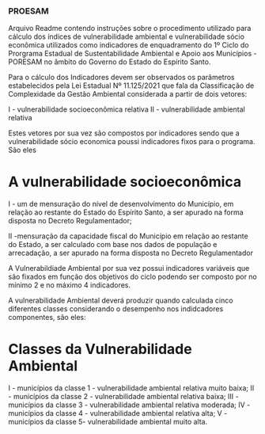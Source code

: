 ### PROESAM

Arquivo Readme contendo instruções sobre o procedimento utilizado para cálculo dos índices de vulnerabilidade ambiental e vulnerabilidade sócio econômica utilizados como indicadores de enquadramento do 1º Ciclo do Prorgrama Estadual de Sustentabilidade Ambiental e Apoio aos Municípios - PORESAM no âmbito do Governo do Estado do Espírito Santo.

Para o cálculo dos Indicadores devem ser observados os parâmetros estabelecidos pela Lei Estadual Nº 11.125/2021 que fala da Classificação de Complexidade da Gestão Ambiental considerada a partir de dois vetores:

I - vulnerabilidade socioeconômica relativa
II - vulnerabilidade ambiental relativa

Estes vetores por sua vez são compostos por indicadores sendo que a vulnerabilidade sócio economica poussi indicadores fixos para o programa. São eles

# A vulnerabilidade socioeconômica

I - um de mensuração do nível de desenvolvimento do Município, em
relação ao restante do Estado do Espírito Santo, a ser apurado na forma
disposta no Decreto Regulamentador;

II -mensuração da capacidade fiscal do Município em relação ao
restante do Estado, a ser calculado com base nos dados de população e
arrecadação, a ser apurado na forma disposta no Decreto Regulamentador

A Vulnerabildiade Ambiental por sua vez possui indicadores variáveis que são fixados em função dos objetivos do ciclo podendo ser composto por no mínimo 2 e no máximo 4 indicadores. 


A vulnerabilidade Ambiental deverá produzir quando calculada cinco diferentes classes considerando o desempenho nos indidcadores componentes, são eles:
# Classes da Vulnerabilidade Ambiental
I - municípios da classe 1 - vulnerabilidade ambiental relativa muito baixa;
II - municípios da classe 2 - vulnerabilidade ambiental relativa baixa;
III - municípios da classe 3 - vulnerabilidade ambiental relativa moderada;
IV - municípios da classe 4 - vulnerabilidade ambiental relativa alta;
V - municípios da classe 5- vulnerabilidade ambiental muito alta.
